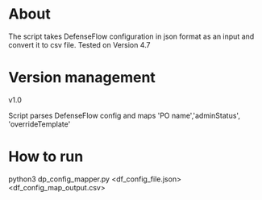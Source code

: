 # About

The script takes DefenseFlow configuration in json format as an input and convert it to csv file.
Tested on Version 4.7

# Version management

v1.0

Script parses DefenseFlow config and maps 'PO name','adminStatus', 'overrideTemplate'

# How to run

python3 dp_config_mapper.py <df_config_file.json> <df_config_map_output.csv>